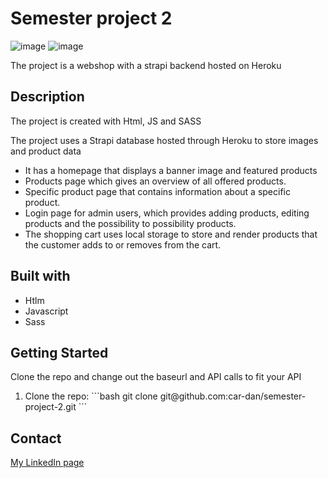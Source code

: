 <h1>Semester project 2</h1>
 
![image](https://user-images.githubusercontent.com/73527175/193657862-0c20f1ba-f5c8-4b5a-9253-51f6ff4a27d4.png)
![image](https://user-images.githubusercontent.com/73527175/193658059-1d6c39cc-43ca-4fe8-9bf0-2e1199aafe2f.png)

<p>The project is a webshop with a strapi backend hosted on Heroku</p>

<h2>Description</h2>
<p>The project is created with Html, JS and SASS</p>
<p>The project uses a Strapi database hosted through Heroku to store images and product data</p>
<ul>
 <li>It has a homepage that displays a banner image and featured products</li>
  <li>Products page which gives an overview of all offered products. </li>
 <li>Specific product page that contains information about a specific product. </li>
 <li>Login page for admin users, which provides adding products, editing products and the possibility to possibility products.</li>
 <li>The shopping cart uses local storage to store and render products that the customer adds to or removes from the cart.</li>
</ul>

<h2>Built with</h2>
<ul>
 <li>Htlm</li>
 <li>Javascript</li>
 <li>Sass</li>
 </ul>
 
 <h2>Getting Started</h2>
 <p>Clone the repo and change out the baseurl and API calls to fit your API</p>
 <ol>
 <li>Clone the repo: 
 ```bash
git clone git@github.com:car-dan/semester-project-2.git
```</li>
 </ol>
 <h2>Contact</h2>


[My LinkedIn page](www.linkedin.com)


